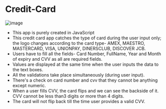 # Credit-Card

![image](https://user-images.githubusercontent.com/41366010/131493496-4742ff11-a320-4a64-a5f3-21e4bb01d9b0.png)


- This app is purely created in JavaScript<br>
- This credit card app catches the type of card during the user input only; the logo changes according to the card type- AMEX, MAESTRO, MASTERCARD, VISA, UNIONPAY, DINERSCLUB, DISCOVER JCB.<br>
- Users have to fill all the fields- Card Number, FullName, Year and Month of expiry and CVV as all are required fields.<br>
- Values are displayed at the same time when the user inputs the data to the text boxes.<br>
- All the validations take place simultaneously (during user input).<br>
- There's a check on card number and cvv that they cannot be anything except numeric.<br>
- When a user fills CVV, the card flips and we can see the backside of it. CVV cannot be less than3 digits or more than 4 digits.<br>
- The card will not flip back till the time user provides a valid CVV.<br>
